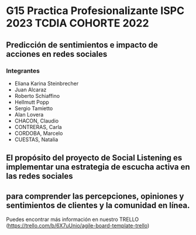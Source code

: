 # G15 Practica Profesionalizante ISPC 2023  TCDIA COHORTE 2022

## Predicción de sentimientos e impacto de acciones en redes sociales

### Integrantes

- Eliana Karina Steinbrecher
- Juan Alcaraz
- Roberto Schiaffino
- Hellmutt Popp
- Sergio Tamietto
- Alan Lovera
- CHACON, Claudio
- CONTRERAS, Carla
- CORDOBA, Marcelo
- CUESTAS, Natalia
  
## El propósito del proyecto de Social Listening es implementar una estrategia de escucha activa en las redes sociales 
## para comprender las percepciones, opiniones y sentimientos de clientes y la comunidad en línea.
Puedes encontrar más información en nuestro TRELLO (https://trello.com/b/6X7uUnio/agile-board-template-trello)
